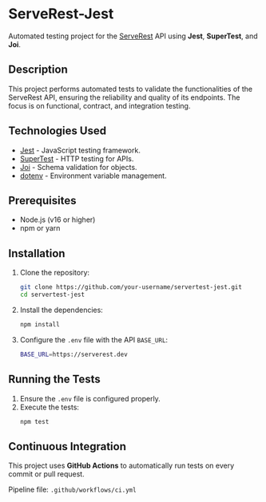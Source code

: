 # ServeRest-Jest

Automated testing project for the [ServeRest](https://serverest.dev/) API using **Jest**, **SuperTest**, and **Joi**.

## Description

This project performs automated tests to validate the functionalities of the ServeRest API, ensuring the reliability and quality of its endpoints. The focus is on functional, contract, and integration testing.

## Technologies Used

- [Jest](https://jestjs.io/) - JavaScript testing framework.
- [SuperTest](https://github.com/visionmedia/supertest) - HTTP testing for APIs.
- [Joi](https://joi.dev/) - Schema validation for objects.
- [dotenv](https://github.com/motdotla/dotenv) - Environment variable management.

## Prerequisites

- Node.js (v16 or higher)
- npm or yarn

## Installation

1. Clone the repository:

   ```bash
   git clone https://github.com/your-username/servertest-jest.git
   cd servertest-jest
   ```

2. Install the dependencies:

   ```bash
   npm install
   ```

3. Configure the `.env` file with the API `BASE_URL`:

   ```bash
   BASE_URL=https://serverest.dev
   ```

## Running the Tests

1. Ensure the `.env` file is configured properly.
2. Execute the tests:
   ```bash
   npm test
   ```

## Continuous Integration

This project uses **GitHub Actions** to automatically run tests on every commit or pull request.

Pipeline file: `.github/workflows/ci.yml`

